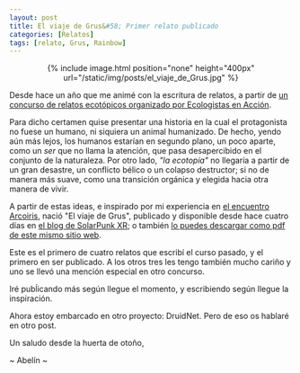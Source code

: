 ```yaml
---
layout: post
title: El viaje de Grus&#58; Primer relato publicado
categories: [Relatos]
tags: [relato, Grus, Rainbow]
---
```


<center>
{% include image.html position="none" height="400px" url="/static/img/posts/el_viaje_de_Grus.jpg" %}
</center>

Desde hace un año que me animé con la escritura de relatos, a partir de [un concurso de relatos ecotópicos organizado por Ecologistas en Acción](https://www.ecologistasenaccion.org/286469/primer-certamen-de-relatos-ecotopicos/).

Para dicho certamen quise presentar una historia en la cual el protagonista no fuese un humano, ni siquiera un animal humanizado. De hecho, yendo aún más lejos, los humanos estarían en segundo plano, un poco aparte, como un _ser_ que no llama la atención, que pasa desapercibido en el conjunto de la naturaleza.  Por otro lado, _"la ecotopía"_ no llegaría a partir de un gran desastre, un conflicto bélico o un colapso destructor; si no de manera más suave, como una transición orgánica y elegida hacia otra manera de vivir.

A partir de estas ideas, e inspirado por mi experiencia en [el encuentro Arcoiris](https://es.wikipedia.org/wiki/Encuentros_Arco%C3%ADris), nació "El viaje de Grus", publicado y disponible desde hace cuatro días en [el blog de SolarPunk XR](https://solarpunk.extinctionrebellion.es/2024/09/09/el-viaje-de-grus/); o también [lo puedes descargar como pdf de este mismo sitio web](/static/pdf/El_viaje_de_Grus.pdf).

Este es el primero de cuatro relatos que escribí el curso pasado, y el primero en ser publicado. A los otros tres les tengo también mucho cariño y uno se llevó una mención especial en otro concurso.

Iré pubĺicando más según llegue el momento, y escribiendo según llegue la inspiración.

Ahora estoy embarcado en otro proyecto: DruidNet. Pero de eso os hablaré en otro post.

Un saludo desde la huerta de otoño,

~ Abelín ~
